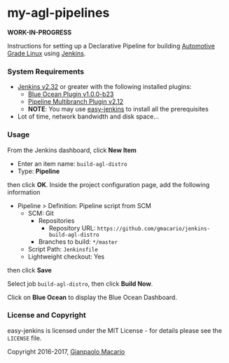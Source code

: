 # my-agl-pipelines

**WORK-IN-PROGRESS**

Instructions for setting up a Declarative Pipeline for building [Automotive Grade Linux](https://wiki.automotivelinux.org/agl-distro) using [Jenkins](https://jenkins-ci.org/).

### System Requirements

* [Jenkins v2.32](https://jenkins.io/) or greater with the following installed plugins:
  - [Blue Ocean Plugin v1.0.0-b23](https://wiki.jenkins-ci.org/display/JENKINS/Blue+Ocean+Plugin)
  - [Pipeline Multibranch Plugin v2.12](https://wiki.jenkins-ci.org/display/JENKINS/Pipeline+Multibranch+Plugin)
  - **NOTE**: You may use [easy-jenkins](https://github.com/gmacario/easy-jenkins) to install all the prerequisites
* Lot of time, network bandwidth and disk space...

### Usage

From the Jenkins dashboard, click **New Item**

* Enter an item name: `build-agl-distro`
* Type: **Pipeline**

then click **OK**.
Inside the project configuration page, add the following information
  
* Pipeline > Definition: Pipeline script from SCM
  - SCM: Git
    - Repositories
      - Repository URL: `https://github.com/gmacario/jenkins-build-agl-distro`
    - Branches to build: `*/master`
  - Script Path: `Jenkinsfile`
  - Lightweight checkout: Yes

then click **Save**

Select job `build-agl-distro`, then click **Build Now**.

Click on **Blue Ocean** to display the Blue Ocean Dashboard.

### License and Copyright

easy-jenkins is licensed under the MIT License - for details please see the `LICENSE` file.

Copyright 2016-2017, [Gianpaolo Macario](http://gmacario.github.io/)
